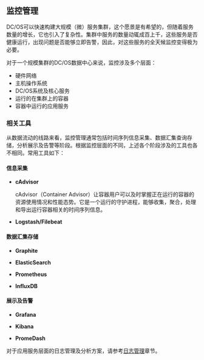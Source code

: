 ## 监控管理

DC/OS可以快速构建大规模（微）服务集群，这个愿景是有希望的，但随着服务数量的增长，它也引入了复杂性。集群中服务的数量动辄成百上千，这些服务是否健康运行，出现问题是否能够立即告警，因此，对这些服务的全天候监控变得极为必要。

对于一个规模集群的DC/OS数据中心来说，监控涉及多个层面：
- 硬件网络
- 主机操作系统
- DC/OS系统及核心服务
- 运行的在集群上的容器
- 容器中运行的应用服务


### 相关工具

从数据流动的线路来看，监控管理通常包括时间序列信息采集、数据汇集查询存储，分析展示及告警等阶段。根据监控层面的不同，上述各个阶段涉及的工具也各不相同。常用工具如下：

#### 信息采集

- **cAdvisor**
  
  cAdvisor（Container Advisor）让容器用户可以及时掌握正在运行的容器的资源使用情况和性能态势。它是一个运行的守护进程，能够收集，聚合，处理和导出运行容器相关的时间序列信息。

- **Logstash/Filebeat**


#### 数据汇集存储

- **Graphite**

- **ElasticSearch**

- **Prometheus**

- **InfluxDB**

#### 展示及告警

- **Grafana**

- **Kibana**

- **PromeDash**

对于应用服务层面的日志管理及分析方案，请参考[日志管理](/dcos-admin-logging.md)章节。